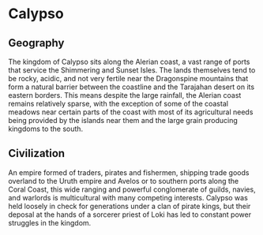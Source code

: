 # Calypso

## Geography

The kingdom of Calypso sits along the Alerian coast, a vast range of ports that service the Shimmering and Sunset Isles. The lands themselves tend to be rocky, acidic, and not very fertile near the Dragonspine mountains that form a natural barrier between the coastline and the Tarajahan desert on its eastern borders. This means despite the large rainfall, the Alerian coast remains relatively sparse, with the exception of some of the coastal meadows near certain parts of the coast with most of its agricultural needs being provided by the islands near them and the large grain producing kingdoms to  the south.

## Civilization

An empire formed of traders, pirates and fishermen, shipping trade goods overland to the Uruth empire and Avelos or to southern ports along the Coral Coast, this wide ranging and powerful conglomerate of guilds, navies, and warlords is multicultural with many competing interests. Calypso was held loosely in check for generations under a clan of pirate kings, but their deposal at the hands of a sorcerer priest of Loki has led to constant power struggles in the kingdom.